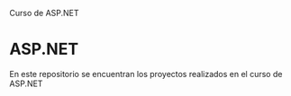 
Curso de ASP.NET
# ASP.NET
En este repositorio se encuentran los proyectos realizados en el curso de ASP.NET

